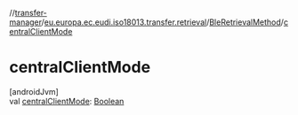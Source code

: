 //[transfer-manager](../../../index.md)/[eu.europa.ec.eudi.iso18013.transfer.retrieval](../index.md)/[BleRetrievalMethod](index.md)/[centralClientMode](central-client-mode.md)

# centralClientMode

[androidJvm]\
val [centralClientMode](central-client-mode.md): [Boolean](https://kotlinlang.org/api/latest/jvm/stdlib/kotlin/-boolean/index.html)
